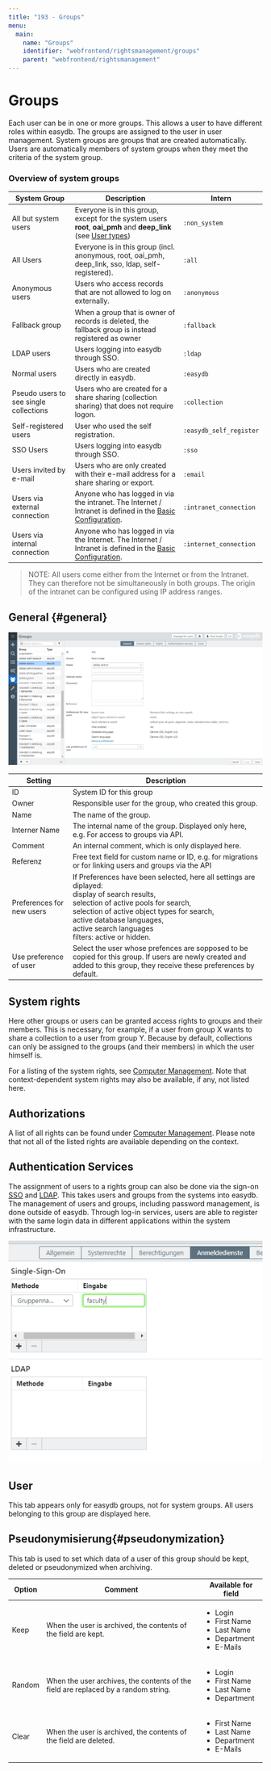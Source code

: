 ```yaml
---
title: "193 - Groups"
menu:
  main:
    name: "Groups"
    identifier: "webfrontend/rightsmanagement/groups"
    parent: "webfrontend/rightsmanagement"
---
```

# Groups

Each user can be in one or more groups. This allows a user to have different roles within easydb. The groups are assigned to the user in user management. System groups are groups that are created automatically. Users are automatically members of system groups when they meet the criteria of the system group.



### Overview of system groups

| System Group | Description | Intern |
|---|---|---|
| All but system users | Everyone is in this group, except for the system users **root**, **oai_pmh** and **deep_link** (see [User types](../users/#user-types)) | `:non_system` |
| All Users | Everyone is in this group (incl. anonymous, root, oai_pmh, deep_link, sso, ldap, self-registered). | `:all` |
| Anonymous users | Users who access records that are not allowed to log on externally. | `:anonymous` |
| Fallback group | When a group that is owner of records is deleted, the fallback group is instead registered as owner | `:fallback` |
| LDAP users | Users logging into easydb through SSO. | `:ldap` |
| Normal users                           | Users who are created directly in easydb. | `:easydb` |
| Pseudo users to see single collections | Users who are created for a share sharing (collection sharing) that does not require logon. | `:collection` |
| Self-registered users | User who used the self registration. | `:easydb_self_register` |
| SSO Users | Users logging into easydb through SSO. | `:sso` |
| Users invited by e-mail                | Users who are only created with their e-mail address for a share sharing or export. | `:email` |
| Users via external connection | Anyone who has logged in via the intranet. The Internet / Intranet is defined in the [Basic Configuration](../../administration/base-config). | `:intranet_connection` |
| Users via internal connection | Anyone who has logged in via the Internet. The Internet / Intranet is defined in the [Basic Configuration](../../administration/base-config). | `:internet_connection` |


> NOTE: All users come either from the Internet or from the Intranet. They can therefore not be simultaneously in both groups. The origin of the intranet can be configured using IP address ranges.

## General {#general}

![](rights_groups_en.jpg)

|Setting|Description|
|---|---|
|ID| System ID for this group |
|Owner |Responsible user for the group, who created this group. |
|Name|The name of the group.|
|Interner Name|The internal name of the group. Displayed only here, e.g. For access to groups via API.|
|Comment |An internal comment, which is only displayed here.|
|Referenz| Free text field for custom name or ID, e.g. for migrations or for linking users and groups via the API |
|Preferences for new users|If Preferences have been selected, here all settings are diplayed: <br> display of search results, <br> selection of active pools for search, <br> selection of active object types for search, <br> active database languages, <br> active search languages <br> filters: active or hidden.|
|Use preference of user|Select the user whose prefences are sopposed to be copied for this group. If users are newly created and added to this group, they receive these preferences by default.|


## System rights

Here other groups or users can be granted access rights to groups and their members. This is necessary, for example, if a user from group X wants to share a collection to a user from group Y. Because by default, collections can only be assigned to the groups (and their members) in which the user himself is.

For a listing of the system rights, see [Computer Management](..). Note that context-dependent system rights may also be available, if any, not listed here.

## Authorizations

A list of all rights can be found under [Computer Management](..). Please note that not all of the listed rights are available depending on the context.

## Authentication Services
The assignment of users to a rights group can also be done via the sign-on [SSO](/en/sysadmin/configuration/easydb-server.yml/plugins/sso) and [LDAP](/en/sysadmin/configuration/easydb-server.yml/plugins/ldap). This takes users and groups from the systems into easydb. The management of users and groups, including password management, is done outside of easydb. Through log-in services, users are able to register with the same login data in different applications within the system infrastructure.

![](anmeldedienste_de.png)

## User

This tab appears only for easydb groups, not for system groups. All users belonging to this group are displayed here.



## Pseudonymisierung{#pseudonymization}

This tab is used to set which data of a user of this group should be kept, deleted or pseudonymized when archiving.

| Option | Comment                                                      | Available for field                                          |
| ------ | ------------------------------------------------------------ | ------------------------------------------------------------ |
| Keep   | When the user is archived, the contents of the field are kept. | <ul><li>Login</li><li>First Name</li><li>Last Name</li><li>Department</li><li>E-Mails</li></ul> |
| Random | When the user archives, the contents of the field are replaced by a random string. | <ul><li>Login</li><li>First Name</li><li>Last Name</li><li>Department</li></ul> |
| Clear  | When the user is archived, the contents of the field are deleted. | <ul><li>First Name</li><li>Last Name</li><li>Department</li><li>E-Mails</li></ul> |

